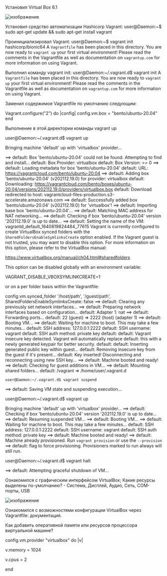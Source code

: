Установил Virtual Box 6.1

![изображение](https://user-images.githubusercontent.com/94983313/147611141-2ce7cc40-69e5-41ec-9fd0-b8b3c3d4e8d9.png)

Установил средство автоматизации Hashicorp Vagrant: user@Daemon:~$ sudo apt-get update && sudo apt-get install vagrant

Проинициализировал Vagrant: user@Daemon:~$ vagrant init hashicorp/bionic64 A `Vagrantfile` has been placed in this directory. You are now
ready to `vagrant up` your first virtual environment! Please read the comments in the Vagrantfile as well as documentation on `vagrantup.com` for more information on using Vagrant.

Выполнил команду vagrant init: user@Daemon:~/.vagrant.d$ vagrant init 
A `Vagrantfile` has been placed in this directory. You are now ready to `vagrant up` your first virtual environment! Please read
the comments in the Vagrantfile as well as documentation on `vagrantup.com` for more information on using Vagrant.

Заменил содержимое Vagrantfile по умолчанию следующим:

 Vagrant.configure("2") do |config|
 	config.vm.box = "bento/ubuntu-20.04"
 end
 
 Выполнение в этой директории команды vagrant up
 
user@Daemon:~/.vagrant.d$ vagrant up

Bringing machine 'default' up with 'virtualbox' provider...

==> default: Box 'bento/ubuntu-20.04' could not be found. Attempting to find and install...
    default: Box Provider: virtualbox
    default: Box Version: >= 0
==> default: Loading metadata for box 'bento/ubuntu-20.04'
    default: URL: https://vagrantcloud.com/bento/ubuntu-20.04
==> default: Adding box 'bento/ubuntu-20.04' (v202112.19.0) for provider: virtualbox
    default: Downloading: https://vagrantcloud.com/bento/boxes/ubuntu-20.04/versions/202112.19.0/providers/virtualbox.box
    default: Download redirected to host: vagrantcloud-files-production.s3-accelerate.amazonaws.com
==> default: Successfully added box 'bento/ubuntu-20.04' (v202112.19.0) for 'virtualbox'!
==> default: Importing base box 'bento/ubuntu-20.04'...
==> default: Matching MAC address for NAT networking...
==> default: Checking if box 'bento/ubuntu-20.04' version '202112.19.0' is up to date...
==> default: Setting the name of the VM: vagrantd_default_1640819824484_77615
Vagrant is currently configured to create VirtualBox synced folders with
the `SharedFoldersEnableSymlinksCreate` option enabled. If the Vagrant
guest is not trusted, you may want to disable this option. For more
information on this option, please refer to the VirtualBox manual:

  https://www.virtualbox.org/manual/ch04.html#sharedfolders

This option can be disabled globally with an environment variable:

  VAGRANT_DISABLE_VBOXSYMLINKCREATE=1

or on a per folder basis within the Vagrantfile:

  config.vm.synced_folder '/host/path', '/guest/path', SharedFoldersEnableSymlinksCreate: false
==> default: Clearing any previously set network interfaces...
==> default: Preparing network interfaces based on configuration...
    default: Adapter 1: nat
==> default: Forwarding ports...
    default: 22 (guest) => 2222 (host) (adapter 1)
==> default: Booting VM...
==> default: Waiting for machine to boot. This may take a few minutes...
    default: SSH address: 127.0.0.1:2222
    default: SSH username: vagrant
    default: SSH auth method: private key
    default: 
    default: Vagrant insecure key detected. Vagrant will automatically replace
    default: this with a newly generated keypair for better security.
    default: 
    default: Inserting generated public key within guest...
    default: Removing insecure key from the guest if it's present...
    default: Key inserted! Disconnecting and reconnecting using new SSH key...
==> default: Machine booted and ready!
==> default: Checking for guest additions in VM...
==> default: Mounting shared folders...
    default: /vagrant => /home/user/.vagrant.d
    
    user@Daemon:~/.vagrant.d$ vagrant suspend
    
==> default: Saving VM state and suspending execution...

user@Daemon:~/.vagrant.d$ vagrant up

Bringing machine 'default' up with 'virtualbox' provider...
==> default: Checking if box 'bento/ubuntu-20.04' version '202112.19.0' is up to date...
==> default: Resuming suspended VM...
==> default: Booting VM...
==> default: Waiting for machine to boot. This may take a few minutes...
    default: SSH address: 127.0.0.1:2222
    default: SSH username: vagrant
    default: SSH auth method: private key
==> default: Machine booted and ready!
==> default: Machine already provisioned. Run `vagrant provision` or use the `--provision`
==> default: flag to force provisioning. Provisioners marked to run always will still run.

user@Daemon:~/.vagrant.d$ vagrant halt

==> default: Attempting graceful shutdown of VM...

Ознакомился с графическим интерфейсом VirtualBox; Какие ресурсы выделены по-умолчанию? - Система, Дисплей, Аудио, Сеть, COM-порты, USB

![изображение](https://user-images.githubusercontent.com/94983313/147711407-93e4f620-d684-4624-bd1f-995f6a7f3e4a.png)


Ознакомился с возможностями конфигурации VirtualBox через Vagrantfile: документация. 

Как добавить оперативной памяти или ресурсов процессора виртуальной машине? 

config.vm.provider "virtualbox" do |v|

v.memory = 1024 

v.cpus = 2

end



